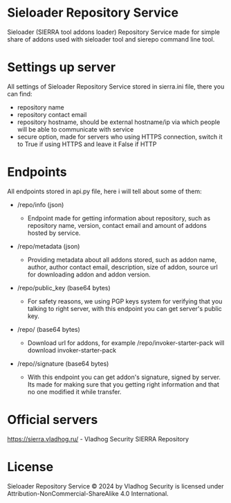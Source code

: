 # Sieloader Repository Service
Sieloader (SIERRA tool addons loader) Repository Service made for simple share of addons used with sieloader tool and sierepo command line tool.

# Settings up server
All settings of Sieloader Repository Service stored in sierra.ini file, there you can find:
- repository name
- repository contact email 
- repository hostname, should be external hostname/ip via which people will be able to communicate with service
- secure option, made for servers who using HTTPS connection, switch it to True if using HTTPS and leave it False if HTTP

# Endpoints
All endpoints stored in api.py file, here i will tell about some of them:
- /repo/info (json)
	- Endpoint made for getting information about repository, such as repository name, version, contact email and amount of addons hosted by service.
	
- /repo/metadata (json)
	- Providing metadata about all addons stored, such as addon name, author, author contact email, description, size of addon, source url for downloading addon and addon version.

- /repo/public_key (base64 bytes)
	- For safety reasons, we using PGP keys system for verifying that you talking to right server, with this endpoint you can get server's public key.
	
- /repo/<repo>	(base64 bytes)
	- Download url for addons, for example /repo/invoker-starter-pack will download invoker-starter-pack
	
- /repo/<repo>/signature (base64 bytes)
	- With this endpoint you can get addon's signature, signed by server. Its made for making sure that you getting right information and that no one modified it while transfer.

# Official servers
https://sierra.vladhog.ru/ - Vladhog Security SIERRA Repository

# License
Sieloader Repository Service © 2024 by Vladhog Security is licensed under Attribution-NonCommercial-ShareAlike 4.0 International.